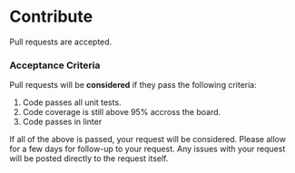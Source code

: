 # Contribute

Pull requests are accepted.

### Acceptance Criteria

Pull requests will be **considered** if they pass the following criteria:

1. Code passes all unit tests.
1. Code coverage is still above 95% accross the board.
1. Code passes in linter

If all of the above is passed, your request will be considered. Please allow
for a few days for follow-up to your request. Any issues with your request
will be posted directly to the request itself.
